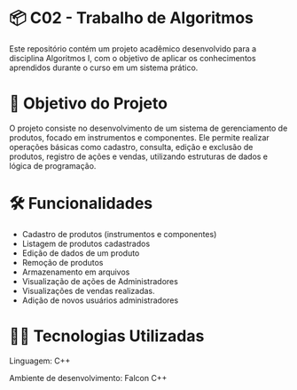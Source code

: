 # 📦 C02 - Trabalho de Algoritmos
Este repositório contém um projeto acadêmico desenvolvido para a disciplina Algoritmos I, com o objetivo de aplicar os conhecimentos aprendidos durante o curso em um sistema prático.

# 🎯 Objetivo do Projeto
O projeto consiste no desenvolvimento de um sistema de gerenciamento de produtos, focado em instrumentos e componentes. Ele permite realizar operações básicas como cadastro, consulta, edição e exclusão de produtos, registro de ações e vendas, utilizando estruturas de dados e lógica de programação.

# 🛠️ Funcionalidades
- Cadastro de produtos (instrumentos e componentes)
- Listagem de produtos cadastrados
- Edição de dados de um produto
- Remoção de produtos
- Armazenamento em arquivos
- Visualização de ações de Administradores
- Visualizações de vendas realizadas.
- Adição de novos usuários administradores

# 🧑‍💻 Tecnologias Utilizadas
Linguagem: C++

Ambiente de desenvolvimento: Falcon C++
